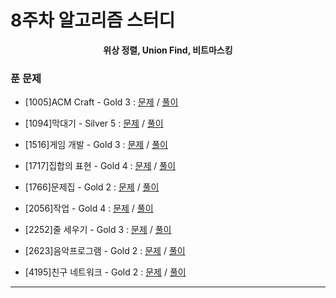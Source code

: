 # 8주차 알고리즘 스터디

<div align = center>
  <b>위상 정렬, Union Find, 비트마스킹</b>
</div>

### 푼 문제

  - [1005]ACM Craft - Gold 3 : [문제](https://www.acmicpc.net/problem/1005) / [풀이](https://github.com/firemancha/Algorithm/tree/main/Baekjoon/TopologicalSort/%5B1005%5DACM%20Craft)

  - [1094]막대기 - Silver 5 : [문제](https://www.acmicpc.net/problem/1094) / [풀이](https://github.com/firemancha/Algorithm/tree/main/Baekjoon/BitMasking/%5B1094%5D%EB%A7%89%EB%8C%80%EA%B8%B0)

  - [1516]게임 개발 - Gold 3 : [문제](https://www.acmicpc.net/problem/1516) / [풀이](https://github.com/firemancha/Algorithm/tree/main/Baekjoon/TopologicalSort/%5B1516%5D%EA%B2%8C%EC%9E%84%20%EA%B0%9C%EB%B0%9C)

  - [1717]집합의 표현 - Gold 4 : [문제](https://www.acmicpc.net/problem/1717) / [풀이](https://github.com/firemancha/Algorithm/tree/main/Baekjoon/DisjointSet/%5B1717%5D%EC%A7%91%ED%95%A9%EC%9D%98%20%ED%91%9C%ED%98%84)

  - [1766]문제집 - Gold 2 : [문제](https://www.acmicpc.net/problem/1766) / [풀이](https://github.com/firemancha/Algorithm/tree/main/Baekjoon/TopologicalSort/%5B1766%5D%EB%AC%B8%EC%A0%9C%EC%A7%91)

  - [2056]작업 - Gold 4 : [문제](https:/www.acmicpc.net/problem/2056) / [풀이](https://github.com/firemancha/Algorithm/tree/main/Baekjoon/TopologicalSort/%5B2056%5D%EC%9E%91%EC%97%85)

  - [2252]줄 세우기 - Gold 3 : [문제](https://www.acmicpc.net/problem/2252) / [풀이](https://github.com/firemancha/Algorithm/tree/main/Baekjoon/TopologicalSort/%5B2252%5D%EC%A4%84%20%EC%84%B8%EC%9A%B0%EA%B8%B0)  

  - [2623]음악프로그램 - Gold 2 : [문제](https://www.acmicpc.net/problem/2623) / [풀이](https://github.com/firemancha/Algorithm/tree/main/Baekjoon/TopologicalSort/%5B2623%5D%EC%9D%8C%EC%95%85%ED%94%84%EB%A1%9C%EA%B7%B8%EB%9E%A8)

  - [4195]친구 네트워크 - Gold 2 : [문제](https://www.acmicpc.net/problem/4195) / [풀이](https://github.com/firemancha/Algorithm/tree/main/Baekjoon/DisjointSet/%5B4195%5D%EC%B9%9C%EA%B5%AC%20%EB%84%A4%ED%8A%B8%EC%9B%8C%ED%81%AC)

---